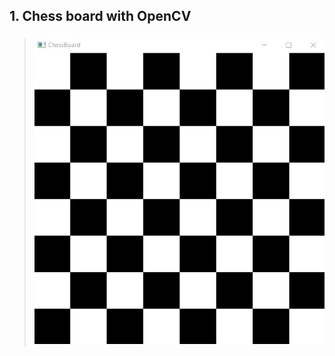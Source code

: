 ## 1. Chess board with OpenCV
> ### ![This is an image](https://github.com/kiana-jahanshid/Image-Processing/blob/main/Assignment_26/pics/chess.jpg)
